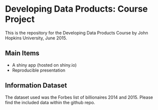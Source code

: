 Developing Data Products: Course Project
========================================================

This is the repository for the Developing Data Products Course by John Hopkins University, June 2015.



## Main Items

- A shiny app (hosted on shiny.io)
- Reproducible presentation

## Information Dataset

The dataset used was the Forbes list of billionaires 2014 and 2015. Please find the included data within the github repo.
